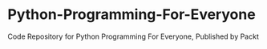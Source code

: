 # Python-Programming-For-Everyone
Code Repository for Python Programming For Everyone, Published by Packt
